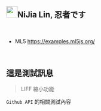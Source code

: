 <h2><a id="user-content-nijia-lin-忍者です" class="anchor" aria-hidden="true" href="#nijia-lin-忍者です"><span aria-hidden="true" class="octicon octicon-link"></span></a>
<a target="_blank" rel="noopener noreferrer" href="https://camo.githubusercontent.com/28a7d9d01f7b683638d980944a1c6ebadc7549637470b83c5a19243d6872db98/68747470733a2f2f7370726f66696c652e6c696e652d7363646e2e6e65742f30684b76546f4557794f46466c3546675055617842714a676c47467a4e615a30314c584852616278684654446c4e493174614269565a61423543536a74484a31594a41434a534e307846486a703142574d5f5a30446f6258346d536d35414946454d584868627551"><img src="https://camo.githubusercontent.com/28a7d9d01f7b683638d980944a1c6ebadc7549637470b83c5a19243d6872db98/68747470733a2f2f7370726f66696c652e6c696e652d7363646e2e6e65742f30684b76546f4557794f46466c3546675055617842714a676c47467a4e615a30314c584852616278684654446c4e493174614269565a61423543536a74484a31594a41434a534e307846486a703142574d5f5a30446f6258346d536d35414946454d584868627551" width="30" height="30" data-canonical-src="https://sprofile.line-scdn.net/0hKvToEWyOFFl5FgPUaxBqJglGFzNaZ01LXHRabxhFTDlNI1taBiVZaB5CSjtHJ1YJACJSN0xFHjp1BWM_Z0DobX4mSm5AIFEMXHhbuQ" style="max-width: 100%;"></a>NiJia Lin, 忍者です</h2><br><ul>
<li>ML5 <a href="https://examples.ml5js.org/" rel="nofollow">https://examples.ml5js.org/</a>
</li>
</ul>
<br /><h2><a id="user-content-這是測試訊息" class="anchor" aria-hidden="true" href="#這是測試訊息"><span aria-hidden="true" class="octicon octicon-link"></span></a>這是測試訊息</h2>
<blockquote>
<p>LIFF 縮小功能</p>
</blockquote>
<p><code>Github API</code> 的相關測試內容</p>
